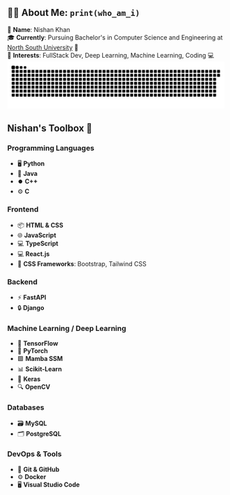 ## 👨‍💻 About Me: `print(who_am_i)`

🌟 **Name**: Nishan Khan  
🎓 **Currently**: Pursuing Bachelor's in Computer Science and Engineering at [North South University](https://www.northsouth.edu/) 🏫  
🚀 **Interests**: FullStack Dev, Deep Learning, Machine Learning, Coding 💻  
<img src="https://github.com/IamNishanKhan/IamNishanKhan/raw/files/git_snake.svg" alt="SVG File" width="500px">  

## Nishan's Toolbox 🔧

### Programming Languages
- 🖥️ **Python**
- 🔄 **Java**
- ⏺️ **C++**
- ⚙️ **C**

### Frontend
- 📦 **HTML & CSS**
- 🌐 **JavaScript**
- 💻 **TypeScript**
- 💻 **React.js**
- 🎨 **CSS Frameworks**: Bootstrap, Tailwind CSS

### Backend
- ⚡ **FastAPI**
- 🔒 **Django**

### Machine Learning / Deep Learning
- 🤖 **TensorFlow**
- 🧠 **PyTorch**
- 🟩 **Mamba SSM**
- 📊 **Scikit-Learn**
- 📐 **Keras**
- 🔍 **OpenCV**

### Databases
- 🗃️ **MySQL**
- 🗂️ **PostgreSQL**

### DevOps & Tools
- 🔨 **Git & GitHub**
- ⚙️ **Docker**
- 🖥️ **Visual Studio Code**
